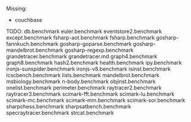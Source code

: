 Missing:
* couchbase

TODO:
db.benchmark
euler.benchmark
eventstore2.benchmark
except.benchmark
fsharp-aot.benchmark
fsharp.benchmark
gosharp-fannkuch.benchmark
gosharp-goparse.benchmark
gosharp-mandelbrot.benchmark
gosharp-regexp.benchmark
grandetracer.benchmark
grandetracer.md
graph4.benchmark
graph8.benchmark
hash2.benchmark
health.benchmark
ipy.benchmark
ironjs-sunspider.benchmark
ironjs-v8.benchmark
isinst.benchmark
lcscbench.benchmark
lists.benchmark
mandelbrot.benchmark
msbiology.benchmark
n-body.benchmark
objinst.benchmark
onelist.benchmark
perimeter.benchmark
raytracer2.benchmark
raytracer3.benchmark
scimark-fft.benchmark
scimark-lu.benchmark
scimark-mc.benchmark
scimark-mm.benchmark
scimark-sor.benchmark
sharpchess.benchmark
sharpsatbench.benchmark
specraytracer.benchmark
strcat.benchmark

